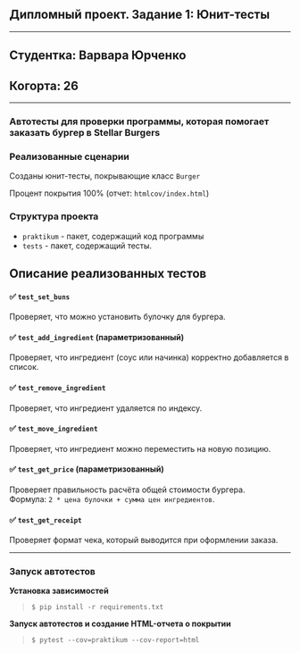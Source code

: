 ## Дипломный проект. Задание 1: Юнит-тесты

<hr>

## Студентка: Варвара Юрченко

## <h>Когорта: 26</h>
<hr>

### Автотесты для проверки программы, которая помогает заказать бургер в Stellar Burgers

### Реализованные сценарии

Созданы юнит-тесты, покрывающие класс `Burger`

Процент покрытия 100% (отчет: `htmlcov/index.html`)

### Структура проекта

- `praktikum` - пакет, содержащий код программы
- `tests` - пакет, содержащий тесты.

## Описание реализованных тестов


#### ✅ `test_set_buns`
Проверяет, что можно установить булочку для бургера.  

#### ✅ `test_add_ingredient` (параметризованный)
Проверяет, что ингредиент (соус или начинка) корректно добавляется в список.  

#### ✅ `test_remove_ingredient`
Проверяет, что ингредиент удаляется по индексу.  

#### ✅ `test_move_ingredient`
Проверяет, что ингредиент можно переместить на новую позицию.  

#### ✅ `test_get_price` (параметризованный)
Проверяет правильность расчёта общей стоимости бургера.  
Формула: `2 * цена булочки + сумма цен ингредиентов`.  

#### ✅ `test_get_receipt`
Проверяет формат чека, который выводится при оформлении заказа.  


---

### Запуск автотестов

**Установка зависимостей**

> `$ pip install -r requirements.txt`

**Запуск автотестов и создание HTML-отчета о покрытии**

>  `$ pytest --cov=praktikum --cov-report=html`
